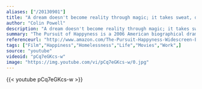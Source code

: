 ```yaml
---
aliases: ["/20130901"]
title: "A dream doesn't become reality through magic; it takes sweat, determination and hard work."
author: "Colin Powell"
description: "A dream doesn't become reality through magic; it takes sweat, determination and hard work. - Colin Powell quotes from GetInspired365.com"
summary: "The Pursuit of Happyness is a 2006 American biographical drama film based on Chris Gardner's nearly one-year struggle with homelessness. Chris took on an unpaid internship, along with many others, with only one job available at the end of the intern program. This is the scene where Chris learns his fate."
referenceurl: "http://www.amazon.com/The-Pursuit-Happyness-Widescreen-Edition/dp/B000N6U0E2/ref=sr_1_2?ie=UTF8&qid=1377948901&sr=8-2&keywords=the+pursuit+of+happiness"
tags: ["Film","Happiness","Homelessness","Life","Movies","Work",]
source: "youtube"
videoid: "pCq7eGKcs-w"
image: "https://img.youtube.com/vi/pCq7eGKcs-w/0.jpg"
---
```


{{< youtube pCq7eGKcs-w >}}
